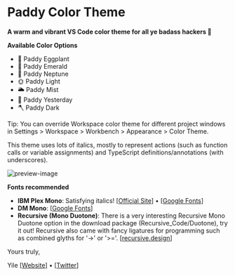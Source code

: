 # Paddy Color Theme

**A warm and vibrant VS Code color theme for all ye badass hackers 🍁**

**Available Color Options**

- 🍆 Paddy Eggplant
- 🌲 Paddy Emerald
- 🔵 Paddy Neptune
- 🌞 Paddy Light
- 🌥 Paddy Mist
- 🌚 Paddy Yesterday
- 🪓 Paddy Dark

Tip: You can override Workspace color theme for different project windows in Settings > Workspace > Workbench > Appearance > Color Theme.

This theme uses lots of italics, mostly to represent actions (such as function calls or variable assignments) and TypeScript definitions/annotations (with underscores). 

![preview-image](https://raw.githubusercontent.com/troydraws/paddy-color-theme/master/paddy-color-theme-preview.gif)

**Fonts recommended**

- **IBM Plex Mono**: Satisfying italics! [[Official Site](https://www.ibm.com/plex/)] • [[Google Fonts](https://fonts.google.com/specimen/IBM+Plex+Mono)]
- **DM Mono**: [[Google Fonts](https://fonts.google.com/specimen/DM+Mono)]
- **Recursive (Mono Duotone)**: There is a very interesting Recursive Mono Duotone option in the download package (Recursive_Code/Duotone), try it out! Recursive also came with fancy ligatures for programming such as combined glyths for '->' or '>='. [[recursive.design](https://www.recursive.design/)]

Yours truly,

Yile 
[[Website](https://yile.art/)] • [[Twitter](https://twitter.com/yile_art)]